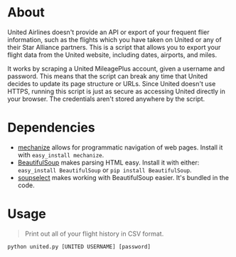 # About
United Airlines doesn't provide an API or export of your frequent flier information, 
such as the flights which you have taken on United or any of their Star Alliance partners. 
This is a script that allows you to export your flight data from the United website, including
dates, airports, and miles.

It works by scraping a United MileagePlus account, given a username and password. This means that
the script can break any time that United decides to update its page structure or URLs. Since
United doesn't use HTTPS, running this script is just as secure as accessing United directly
in your browser. The credentials aren't stored anywhere by the script.

# Dependencies
- [mechanize](http://wwwsearch.sourceforge.net/mechanize/) allows for programmatic navigation of web pages. Install it with `easy_install mechanize`.
- [BeautifulSoup](http://www.crummy.com/software/BeautifulSoup/) makes parsing HTML easy. Install it with either: `easy_install BeautifulSoup` or `pip install BeautifulSoup`.
- [soupselect](http://code.google.com/p/soupselect/) makes working with BeautifulSoup easier. It's bundled in the code.

# Usage
> Print out all of your flight history in CSV format.

    python united.py [UNITED USERNAME] [password]


